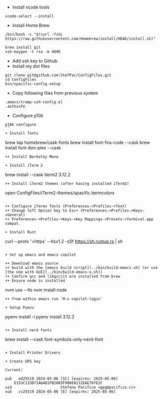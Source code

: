 + Install xcode tools
```
xcode-select --install
```

+ Install Home Brew
```
/bin/bash -c "$(curl -fsSL https://raw.githubusercontent.com/Homebrew/install/HEAD/install.sh)"

brew install git 
ssh-keygen -t rsa -b 4096
```

+ Add ssh key to Github
+ Install my dot files
```
git clone git@github.com:StefPac/ConfigFiles.git
cd ConfigFiles
bin/spacific-config-setup
```
+ Copy following files from previous system
```
.emacs/tramp-ssh-config.el
.authinfo
```

+ Configure p10k 
```
p10k configure
``
+ Install fonts
```
brew tap homebrew/cask-fonts
brew install font-fira-code --cask
brew install font-ibm-plex --cask
```
++ Install Berkeley Mono

+ Install iTerm 2
```
brew install --cask iterm2
3.12.2
```
++ Install iTerm2 themes (after having installed iTerm2)
```
open ConfigFiles/iTerm2-themes/spacific.itermcolors
```

++ Configure iTerms fonts (Preferences->Profiles->Text)
++ Change left Option key to Esc+ (Preferences->Profiles->Keys->General)
++ Preferences->Profiles->Keys->Key Mappings->Presets->Terminal.app compat.

+ Install Rust

```
curl --proto '=https' --tlsv1.2 -sSf https://sh.rustup.rs | sh

```

+ Set up emacs and emacs copilot

++ Download emacs source
++ build with the [emacs build script](../bin/build-emacs.sh) (or use [the one with GUI](../bin/build-emacs-x.sh))
++ Confirm gcc and libgccjit are installed from brew
++ Ensure node is installed
```
nvm use --lts
nvm install node
```
++ from within emacs run `M-x copilot-login`

+ Setup Pyenv
```
pyenv install -l 
pyenv install 3.12.2
```

++ Install nerd fonts 
```
brew install --cask font-symbols-only-nerd-font
```

+ Install Printer Drivers

+ Create GPG key

Current:
```
    pub   ed25519 2024-05-06 [SC] [expires: 2025-05-06]
        E153C133D71A6A01FB2885F906E0132EAE707E2C
    uid                      Stefano Pacifico <gpg@pacifico.cc>
    sub   cv25519 2024-05-06 [E] [expires: 2025-05-06]
```

